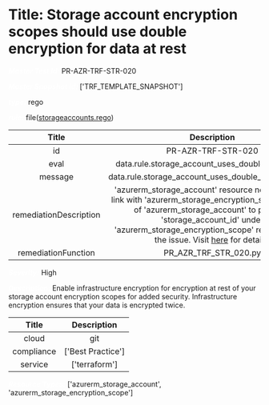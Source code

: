 



# Title: Storage account encryption scopes should use double encryption for data at rest


***<font color="white">Master Test Id:</font>*** PR-AZR-TRF-STR-020

***<font color="white">Master Snapshot Id:</font>*** ['TRF_TEMPLATE_SNAPSHOT']

***<font color="white">type:</font>*** rego

***<font color="white">rule:</font>*** file([storageaccounts.rego])  
  
  
  
  

|Title|Description|
| :---: | :---: |
|id|PR-AZR-TRF-STR-020|
|eval|data.rule.storage_account_uses_double_encryption|
|message|data.rule.storage_account_uses_double_encryption_err|
|remediationDescription|'azurerm_storage_account' resource need to have a link with 'azurerm_storage_encryption_scope', set 'id' of 'azurerm_storage_account' to property 'storage_account_id' under 'azurerm_storage_encryption_scope' resource to fix the issue. Visit <a href='https://registry.terraform.io/providers/hashicorp/azurerm/latest/docs/resources/storage_encryption_scope#storage_account_id' target='_blank'>here</a> for details.|
|remediationFunction|PR_AZR_TRF_STR_020.py|


***<font color="white">Severity:</font>*** High

***<font color="white">Description:</font>*** Enable infrastructure encryption for encryption at rest of your storage account encryption scopes for added security. Infrastructure encryption ensures that your data is encrypted twice.  
  
  

|Title|Description|
| :---: | :---: |
|cloud|git|
|compliance|['Best Practice']|
|service|['terraform']|


***<font color="white">Resource Types:</font>*** ['azurerm_storage_account', 'azurerm_storage_encryption_scope']


[storageaccounts.rego]: https://github.com/prancer-io/prancer-compliance-test/tree/master/azure/terraform/storageaccounts.rego
